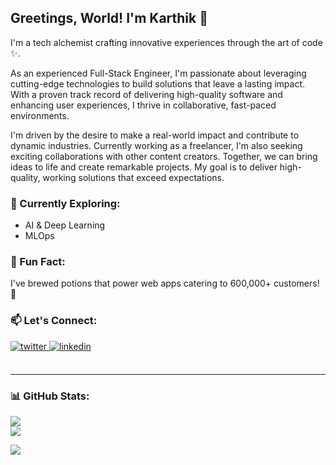 ## Greetings, World! I'm Karthik 👋

I'm a tech alchemist crafting innovative experiences through the art of code ✨.

As an experienced Full-Stack Engineer, I'm passionate about leveraging cutting-edge technologies to build solutions that leave a lasting impact. With a proven track record of delivering high-quality software and enhancing user experiences, I thrive in collaborative, fast-paced environments.

I'm driven by the desire to make a real-world impact and contribute to dynamic industries. Currently working as a freelancer, I'm also seeking exciting collaborations with other content creators. Together, we can bring ideas to life and create remarkable projects. My goal is to deliver high-quality, working solutions that exceed expectations.

<!--
### 💻 My Stack:
- Languages: Python, JavaScript
- Frameworks: Django, FastAPI, React, Angular
- Cloud: AWS, Docker, Kubernetes
- Databases: PostgreSQL, MongoDB
-->

### 🌱 Currently Exploring:

- AI & Deep Learning
- MLOps

### 🌟 Fun Fact:

I've brewed potions that power web apps catering to 600,000+ customers! 🚀

### 📫 Let's Connect:

<div align="left">
  <a href="https://twitter.com/karthiktk_" target="_blank">
    <img
    src=https://img.shields.io/badge/twitter-%2300acee.svg?&style=for-the-badge&logo=twitter&logoColor=white
    alt=twitter style="margin-bottom: 5px;" />
  </a>
  <a href="https://linkedin.com/in/karthik-tk" target="_blank">
    <img
    src=https://img.shields.io/badge/linkedin-%231E77B5.svg?&style=for-the-badge&logo=linkedin&logoColor=white
    alt=linkedin style="margin-bottom: 5px;" />
  </a>
  <!-- 
<a href="https://gitlab.com/karthiktk" target="_blank">
<img src=https://img.shields.io/badge/gitlab-330F63.svg?&style=for-the-badge&logo=gitlab&logoColor=white alt=gitlab style="margin-bottom: 5px;" />
</a>  
--></div>
<br />


---

### 📊 GitHub Stats:

![](https://github-readme-stats.vercel.app/api?username=Karthik-TK&theme=dark&hide_border=false&include_all_commits=true&count_private=true)<br/>
![](https://github-readme-stats.vercel.app/api/top-langs/?username=Karthik-TK&theme=dark&hide_border=false&include_all_commits=true&count_private=true&layout=compact)

[![](https://visitcount.itsvg.in/api?id=Karthik-TK&icon=0&color=1)](https://visitcount.itsvg.in)
